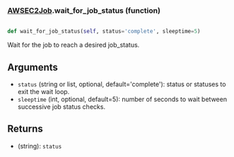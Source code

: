 ### [AWSEC2Job](AWSEC2Job.md).wait_for_job_status (function)


```py

def wait_for_job_status(self, status='complete', sleeptime=5)

```



Wait for the job to reach a desired job_status.

Arguments
-----------
* `status` (string or list, optional, default='complete'): status
    or statuses to exit the wait loop.
* `sleeptime` (int, optional, default=5): number of seconds to wait
    between successive job status checks.

Returns
----------
* (string): `status`

